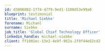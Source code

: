 ```yaml
---
id: d3006882-1f74-47f9-9ed1-1188d53e99a6
blueprint: testimonial
title: 'Michael Siebke'
forename: Michael
surname: Siebke
job_title: 'Global Chief Technology Officer'
linkedin_handle: michael-siebke
client: ff1001ec-13e2-4e9f-962a-2f0f44e62cd2
---
```

